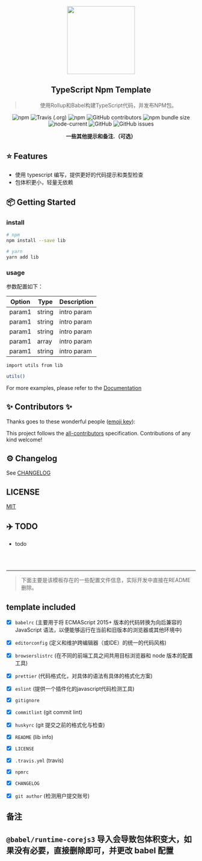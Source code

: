 
 <div align="center">
 <img align="center" width="180" src="https://raw.githubusercontent.com/andreasbm/readme/master/assets/logo-shadow.png" />
  <h2>TypeScript Npm Template</h2>
  <blockquote>使用Rollup和Babel构建TypeScript代码，并发布NPM包。</blockquote>
  <img alt="npm" src="https://img.shields.io/npm/dw/test">
  <img alt="Travis (.org)" src="https://img.shields.io/travis/rust-lang/rust">
  <img alt="npm" src="https://img.shields.io/npm/v/test">
  <img alt="GitHub contributors" src="https://img.shields.io/github/contributors/npm-template/js-npm-template">
  <img alt="npm bundle size" src="https://img.shields.io/bundlephobia/minzip/test">
  <img alt="node-current" src="https://img.shields.io/node/v/test">
  <img alt="GitHub" src="https://img.shields.io/github/license/npm-template/js-npm-template">
  <img alt="GitHub issues" src="https://img.shields.io/github/issues-raw/npm-template/js-npm-template">

<strong>一些其他提示和备注.（可选）</strong>
</div>


## ⭐️ Features

- 使用 typescript 编写，提供更好的代码提示和类型检查
- 包体积更小，轻量无依赖


## 📦 Getting Started

### install
```sh
# npm 
npm install --save lib

# yarn
yarn add lib
```

### usage

参数配置如下：

| Option | Type   | Description |
| ------ | ------ | ----------- |
| param1 | string | intro param |
| param1 | string | intro param |
| param1 | string | intro param |
| param1 | array  | intro param |
| param1 | string | intro param |



```sh
import utils from lib

utils()
```

For more examples, please refer to the [Documentation](https://github.com/npm-template/js-npm-template)



## ✨ Contributors ✨

Thanks goes to these wonderful people ([emoji key](https://allcontributors.org/docs/en/emoji-key)):

<!-- ALL-CONTRIBUTORS-LIST:START - Do not remove or modify this section -->
<!-- prettier-ignore-start -->
<!-- markdownlint-disable -->
<!-- markdownlint-restore -->
<!-- prettier-ignore-end -->
<!-- ALL-CONTRIBUTORS-LIST:END -->

This project follows the [all-contributors](https://github.com/all-contributors/all-contributors) specification. Contributions of any kind welcome!

## ⚙️ Changelog

See [CHANGELOG]()

## LICENSE

[MIT](./LICENSE)

## ✈️  TODO
* todo 


<br>
<br>

---
> 下面主要是该模板存在的一些配置文件信息，实际开发中直接在README删除。

## template included
- [x] `babelrc` (主要用于将 ECMAScript 2015+ 版本的代码转换为向后兼容的 JavaScript 语法，以便能够运行在当前和旧版本的浏览器或其他环境中)
- [x] `editorconfig` (定义和维护跨编辑器（或IDE）的统一的代码风格)
- [x] `browserslistrc`  (在不同的前端工具之间共用目标浏览器和 node 版本的配置工具)
- [x] `prettier` (代码格式化，对具体的语法有具体的格式化方案)
- [x] `eslint` (提供一个插件化的javascript代码检测工具)
- [x] `gitignore`
- [x] `commitlint` (git commit lint)
- [x] `huskyrc`  (git 提交之前的格式化与检查)
- [x] `README` (lib info)
- [x] `LICENSE`
- [x] `.travis.yml` (travis)
- [x] `npmrc`
- [x] `CHANGELOG`
- [x] `git author` (检测用户提交账号) 


## 备注
`@babel/runtime-corejs3` 导入会导致包体积变大，如果没有必要，直接删除即可，并更改 babel 配置
---
